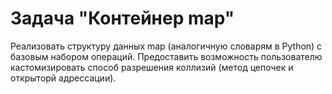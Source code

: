 # Задача "Контейнер map"

Реализовать структуру данных map (аналогичную словарям в Python) с базовым набором операций.
Предоставить возможность пользователю кастомизировать способ разрешения коллизий (метод цепочек и открыторй адрессации).